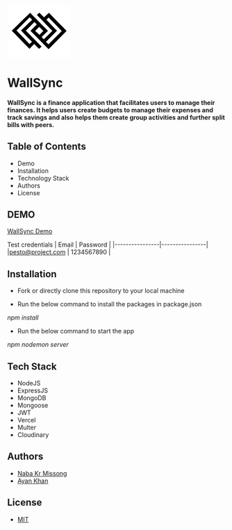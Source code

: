 ![alt text](../server/public/assets/logoWallSync.png)

# **WallSync**

#### WallSync is a finance application that facilitates users to manage their finances. It helps users create budgets to manage their expenses and track savings and also helps them create group activities and further split bills with peers.

## Table of Contents

- Demo
- Installation
- Technology Stack
- Authors
- License

## DEMO

[WallSync Demo](https://github.com/)

Test credentials
| Email | Password |
|----------------|----------------|
|pesto@project.com | 1234567890 |

## Installation

- Fork or directly clone this repository to your local machine

- Run the below command to install the packages in package.json

_npm install_

- Run the below command to start the app

_npm nodemon server_

## Tech Stack

- NodeJS
- ExpressJS
- MongoDB
- Mongoose
- JWT
- Vercel
- Multer
- Cloudinary

## Authors

- [Naba Kr Missong](https://github.com/mrmissong)
- [Ayan Khan](https://github.com/ayankhan21)

## License

- [MIT](https://opensource.org/license/mit/)
